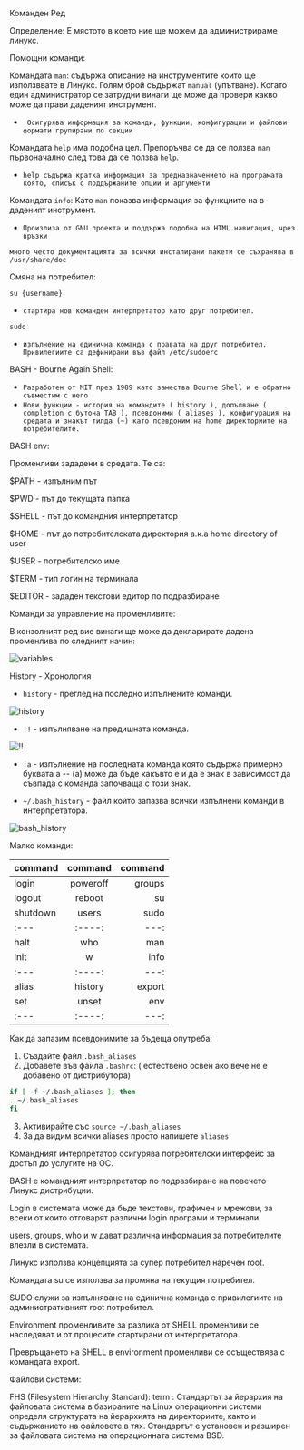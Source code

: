 Команден Ред

Определение:
Е мястото в което ние ще можем да администрираме линукс.



Помощни команди:

Командата `man`: съдържа описание на инструментите които ще използввате в Линукс. Голям брой съдържат `manual` (упътване).
Когато един администратор се затрудни винаги ще може да провери какво може да прави даденият инструмент.

- ` Осигурява информация за команди, функции, конфигурации и файлови формати групирани по секции`

Командата `help` има подобна цел. Препоръчва се да се ползва `man` първоначално след това да се ползва `help`.
- `help съдържа кратка информация за предназначението на програмата която, списък с поддържаните опции и аргументи`

Командата `info`: Като `man` показва информация за функциите на в даденият инструмент.

- `Произлиза от GNU проекта и поддържа подобна на HTML навигация, чрез връзки`

`много често документацията за всички инсталирани пакети се съхранява в  /usr/share/doc `

Смяна на потребител:

`su {username}`

- `стартира нов команден интерпретатор като друг потребител.` 

`sudo` 

- `изпълнение на единична команда с правата на друг потребител. Привилегиите са дефинирани във файл /etc/sudoerс`


BASH - Bourne Again Shell:

- `Разработен от MIT през 1989 като замества Bourne Shell и е обратно съвместим с него`
- `Нови функции - история на командите ( history ), допълване ( completion с бутона TAB ), псевдоними ( aliases ), конфигурация на средата и знакът тилда (~) като псевдоним на home директориите на потребителите.`

BASH env:

Променливи зададени в средата. Те са:

$PATH - изпълним път

$PWD - път до текущата папка

$SHELL - път до командния интерпретатор

$HOME - път до потребителската директория а.к.а home directory of user

$USER - потребителско име

$TERM - тип логин на терминала

$EDITOR - зададен текстови едитор по подразбиране


Команди за управление на променливите:

В конзолният ред вие винаги ще може да декларирате дадена променлива по следният начин:

![variables](https://github.com/nickkostov/LPIC/blob/master/gifs/variables_example.gif)


History - Хронология

- `history` - преглед на последно изпълнените команди.

![history](https://github.com/nickkostov/LPIC/blob/master/gifs/history.gif)

- `!!` - изпълняване на предишната команда.


![!!](https://github.com/nickkostov/LPIC/blob/master/gifs/!!.gif)

- `!а` - изпълнение на последната команда която съдържа примерно буквата а -- (а) може да бъде какъвто е и да е знак в зависимост да съвпада с команда започваща с този знак.

- `~/.bash_history` - файл който запазва всички изпълнени команди в интерпретатора.

![bash_history](https://github.com/nickkostov/LPIC/blob/master/gifs/bash_history.gif)


Малко команди: 

| command     | command     | command       |
| :---        |    :----:   |          ---: |
| login       | poweroff    | groups        |
| logout      | reboot      | su            |
| shutdown    | users       | sudo          |
| :---        |    :----:   |          ---: |
| halt        | who         | man           |
| init        | w           | info          |
| :---        |    :----:   |          ---: |
| alias       | history     | export        |
| set         | unset        | env          |
| :---        |    :----:   |          ---: |


Как да запазим псевдонимите за бъдеща опутреба:
1. Създайте файл `.bash_aliases`
2. Добавете във файла `.bashrc`: ( естествено освен ако вече не е добавено от дистрибутора)
```bash
if [ -f ~/.bash_aliases ]; then
. ~/.bash_aliases
fi
```
3. Активирайте със ``source ~/.bash_aliases``
4. За да видим всички aliases просто напишете ``aliases``


Командният интерпретатор осигурява потребителски интерфейс за достъп до услугите на ОС.

BASH e командният интерпретатор по подразбиране на повечето Линукс дистрибуции.

Login в системата може да бъде текстови, графичен и мрежови, за всеки от които отговарят
различни login програми и терминали.

users, groups, who и w дават различна информация за потребителите влезли в системата.

Линукс използва концепцията за супер потребител наречен root.

Командата su се използва за промяна на текущия потребител.

SUDO служи за изпълняване на единична команда с привилегиите на административният root
потребител.

Environment променливите за разлика от SHELL променливи се наследяват и от процесите
стартирани от интерпретатора.

Превръщането на SHELL в environment променливи се осъществява с командата export.

Файлови системи:

FHS (Filesystem Hierarchy Standard):
term
: Стандартът за йерархия на файловата система в базираните на Linux операционни системи
определя структурата на йерархията на директориите, както и съдържанието на файловете в тях.
Стандартът е установен и разширен за файловата система на операционната система BSD.
